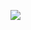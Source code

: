 ![](http://www.plantuml.com/plantuml/proxy?cache=no&src=https://raw.githubusercontent.com/oleksandrblazhko/ai-191-kucheruk/Laboratory-work-2/UML-Deployment.puml)

